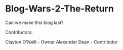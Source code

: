 # Blog-Wars-2-The-Return
Can we make this blog last?


Contributors:

Clayton O'Neill - Owner
Alexander Dean - Contributor